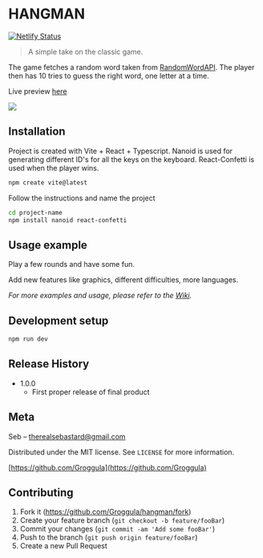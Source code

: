 # HANGMAN
[![Netlify Status](https://api.netlify.com/api/v1/badges/de7fbc81-ff75-4dfc-89b1-a19f0bd6d3d6/deploy-status)](https://app.netlify.com/sites/tangerine-quokka-cf24f3/deploys)
> A simple take on the classic game.

The game fetches a random word taken from [RandomWordAPI](https://random-word-api.herokuapp.com/).
The player then has 10 tries to guess the right word, one letter at a time.

Live preview [here](https://tangerine-quokka-cf24f3.netlify.app/) 

![](header.png)

## Installation

Project is created with Vite + React + Typescript. Nanoid is used for generating different ID's for all the keys on the keyboard. React-Confetti is used when the player wins.

```sh
npm create vite@latest
```
Follow the instructions and name the project

```sh
cd project-name
npm install nanoid react-confetti
```


## Usage example

Play a few rounds and have some fun.

Add new features like graphics, different difficulties, more languages.

_For more examples and usage, please refer to the [Wiki][wiki]._

## Development setup

```sh
npm run dev
```

## Release History

* 1.0.0
    * First proper release of final product

## Meta

Seb – therealsebastard@gmail.com

Distributed under the MIT license. See ``LICENSE`` for more information.

[https://github.com/Groggula](https://github.com/Groggula)

## Contributing

1. Fork it (<https://github.com/Groggula/hangman/fork>)
2. Create your feature branch (`git checkout -b feature/fooBar`)
3. Commit your changes (`git commit -am 'Add some fooBar'`)
4. Push to the branch (`git push origin feature/fooBar`)
5. Create a new Pull Request

<!-- Markdown link & img dfn's -->
[npm-image]: https://img.shields.io/npm/v/datadog-metrics.svg?style=flat-square
[npm-url]: https://npmjs.org/package/datadog-metrics
[npm-downloads]: https://img.shields.io/npm/dm/datadog-metrics.svg?style=flat-square
[travis-image]: https://img.shields.io/travis/dbader/node-datadog-metrics/master.svg?style=flat-square
[travis-url]: https://travis-ci.org/dbader/node-datadog-metrics
[wiki]: https://github.com/yourname/yourproject/wiki
